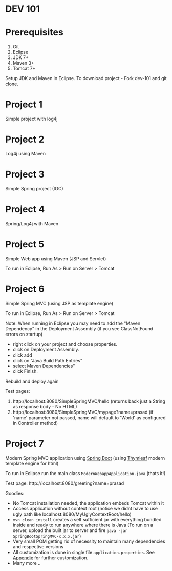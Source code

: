 # DEV 101

# Prerequisites

1. Git
2. Eclipse
3. JDK 7+
4. Maven 3+
5. Tomcat 7+

Setup JDK and Maven in Eclipse. To download project - Fork dev-101 and git clone.

# Project 1

Simple project with log4j

# Project 2

Log4j using Maven

# Project 3

Simple Spring project (IOC)

# Project 4

Spring/Log4j with Maven

# Project 5

Simple Web app using Maven (JSP and Servlet)

To run in Eclipse, Run As > Run on Server > Tomcat

# Project 6

Simple Spring MVC (using JSP as template engine)

To run in Eclipse, Run As > Run on Server > Tomcat

Note: When running in Eclipse you may need to add the "Maven Dependency" in the Deployment Assembly (if you see ClassNotFound errors on startup)
* right click on your project and choose properties.
* click on Deployment Assembly.
* click add
* click on "Java Build Path Entries"
* select Maven Dependencies"
* click Finish.

Rebuild and deploy again

Test pages:
1. http://localhost:8080/SimpleSpringMVC/hello (returns back just a String as response body - No HTML)
2. http://localhost:8080/SimpleSpringMVC/mypage?name=prasad (if 'name' parameter not passed, name will default to 'World' as configured in Controller method)

# Project 7 

Modern Spring MVC application using [Spring Boot](http://projects.spring.io/spring-boot/) (using [Thymleaf](http://www.thymeleaf.org/) modern template engine for html)

To run in Eclipse run the main class `ModernWebappApplication.java` (thats it!)

Test page: http://localhost:8080/greeting?name=prasad

Goodies:
* No Tomcat installation needed, the application embeds Tomcat within it
* Access application without context root (notice we didnt have to use ugly path like localhost:8080/MyUglyContextRoot/hello)
* `mvn clean install` creates a self sufficient jar with everything bundled inside and ready to run anywhere where there is Java (To run on a server, upload the built jar to server and fire `java -jar SpringBootSpringMVC-x.x.x.jar`)
* Very small POM getting rid of necessity to maintain many dependencies and respective versions
* All customization is done in single file `application.properties`. See [Appendix](https://docs.spring.io/spring-boot/docs/current/reference/html/common-application-properties.html) for further customization.
* Many more ..  